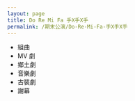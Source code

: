```yaml
---
layout: page
title: Do Re Mi Fa 手X手X手
permalink: /期末公演/Do-Re-Mi-Fa-手X手X手
---
```


- 組曲
- MV 劇
- 鄉土劇
- 音樂劇
- 古裝劇
- 謝幕
